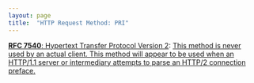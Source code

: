```yaml
---
layout: page
title:  "HTTP Request Method: PRI"
---
```


[**RFC 7540**: Hypertext Transfer Protocol Version 2](/specs/IETF/RFC/7540 "This specification describes an optimized expression of the semantics of the Hypertext Transfer Protocol (HTTP). HTTP/2 enables a more efficient use of network resources and a reduced perception of latency by introducing header field compression and allowing multiple concurrent exchanges on the same connection. It also introduces unsolicited push of representations from servers to clients. This specification is an alternative to, but does not obsolete, the HTTP/1.1 message syntax. HTTP's existing semantics remain unchanged."): [This method is never used by an actual client. This method will appear to be used when an HTTP/1.1 server or intermediary attempts to parse an HTTP/2 connection preface.]()

